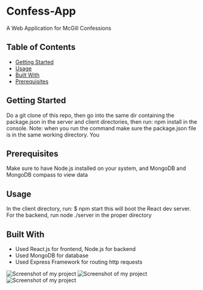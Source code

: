 # Confess-App

A Web Application for McGill Confessions

## Table of Contents

- [Getting Started](#getting-started)
- [Usage](#usage)
- [Built With](#built-with)
- [Prerequisites](#prerequisites)

## Getting Started

Do a git clone of this repo, then go into the same dir containing the package.json in the server and client directories, 
then run: npm install in the console. Note: when you run the command make sure the package.json file is in the same working directory. You 


## Prerequisites
Make sure to have Node.js installed on your system, and MongoDB and MongoDB compass to view data

## Usage

In the client directory, run:
$ npm start
this will boot the React dev server.
For the backend, run node ./server in the proper directory


## Built With
- Used React.js for frontend, Node.js for backend
- Used MongoDB for database
- Used Express Framework for routing http requests


![Screenshot of my project](/photos/Screenshot(11).png)
![Screenshot of my project](/photos/Screenshot(12).png)
![Screenshot of my project](/photos/Screenshot(13).png)
